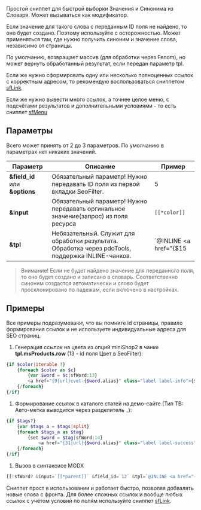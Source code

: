 Простой сниппет для быстрой выборки Значения и Синонима из Словаря. Может вызываться как модификатор.

Если значение для такого слова с переданным ID поля не найдено, то оно будет создано. Поэтому используйте с осторожностью. Может применяться там, где нужно получить синоним и значение слова, независимо от страницы.

По умолчанию, возвращает массив (для обработки через Fenom), но может вернуть обработанный результат, если передан параметр tpl.

Если же нужно сформировать одну или несколько полноценных ссылок с корректным адресом, то рекомендую воспользоваться сниппетом [sfLink][0].

Если же нужно вывести много ссылок, а точнее целое меню, с подсчётами результатов и дополнительными условиями - то есть сниппет [sfMenu][1]

## Параметры

Всего может принять от 2 до 3 параметров. По умолчанию в параметрах нет никаких значений.

| Параметр                       | Описание                                                                                           | Пример                                                   |
| ------------------------------ | -------------------------------------------------------------------------------------------------- | -------------------------------------------------------- |
| **&field_id** или **&options** | Обязательный параметр! Нужно передавать ID поля из первой вкладки SeoFilter.                       | 5                                                        |
| **&input**                     | Обязательный параметр! Нужно передавать оргинальное значение(запрос) из поля ресурса               | `[[*color]]`                                             |
| **&tpl**                       | Небязательный. Служит для обработки результата. Обработка через pdoTools, поддержка INLINE-чанков. | `@INLINE <a href="{$15|url}color-{$alias}">{$value}</a>` |

> Внимание! Если не будет найдено значение для переданного поля, то оно будет создано и записано в словарь. Соответственно синоним создастся автоматически и слово будет просклонировано по падежам, если включено в настройках.

## Примеры

Все примеры подразумевают, что вы помните id страницы, правило формирования ссылок и не используете индивидуальные адреса для SEO страниц.

1. Генерация ссылок на цвета из опций miniShop2 в чанке **tpl.msProducts.row** (13 - id поля Цвет в SeoFilter):

```php
{if $color|iterable ?}
    {foreach $color as $c}
        {var $word = $c|sfWord:13}
        <a href="{9|url}cvet-{$word.alias}" class="label label-info">{$word.value}</a>
    {/foreach}
{/if}
```

1. Формирование ссылок в каталоге статей на демо-сайте (Тип ТВ: Авто-метка выводится через разделитель `,`):

```php
{if $tags?}
    {var $tags_a = $tags|split}
    {foreach $tags_a as $tag}
        {set $word = $tag|sfWord:14}
            <a href="{31|url}{$word.alias}" class="label label-success">{$word.value}</a>
    {/foreach}
{/if}
```

1. Вызов в синтаксисе MODX

```php
[[!sfWord? &input=`[[*parent]]` &field_id=`12` &tpl=`@INLINE <a href="{9|url}{$alias}">{$value}</a>`]]
```

Сниппет прост в использовании и работает быстро, позволяя добвалять новые слова с фронта.
Для более сложных ссылок и вообще любых ссылок с учётом условий по полям используйте сниппет [sfLink][0].

[0]: /ru/01_Компоненты/44_SeoFilter/04_Сниппеты/01_sfLink.md
[1]: /ru/01_Компоненты/44_SeoFilter/04_Сниппеты/03_sfMenu.md
